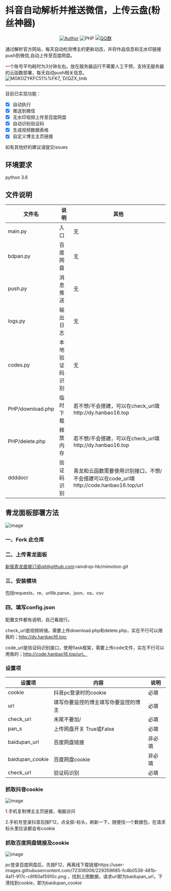 # 抖音自动解析并推送微信，上传云盘(粉丝神器)

<p align="center">
    <a href="https://github.com/raindrop-hb"><img alt="Author" src="https://img.shields.io/badge/author-raindrop-blueviolet"/></a>
    <img alt="PHP" src="https://img.shields.io/badge/code-Python-success"/></a>
    <a href="https://jq.qq.com/?_wv=1027&k=fzhZMSbP"><img alt="QQ群" src="https://img.shields.io/badge/QQ-交流群-blackviolet"/></a>
</p>


通过解析官方网站，每天自动检测博主的更新动态，并将作品信息和无水印链接push到微信,自动上传至百度网盘。

一个账号平均耗时为3分钟左右。放在服务器运行不需要人工干预，支持无服务器的云函数部署，每天自动push相关信息。
![MGKOZYKFC51%%FK7_`D(QZX_tmb](https://github.com/raindrop-hb/douyin/assets/72308008/dbff64ea-192c-449e-add6-8b12041c89dc)




------
目前已实现功能：


- [x] 自动执行
- [x] 推送到微信
- [x] 无水印视频上传至百度网盘
- [x] 自动识别验证码
- [x] 生成视频数据表格
- [x] 自定义博主主页链接

如有其他好的建议请提交issues

## 环境要求
python 3.6 

## 文件说明
| 文件名 | 说明|其他|
| -------- | ----- | ----- |
| main.py | 入口 |无|
| bdpan.py | 百度网盘 |无|
| push.py | 消息推送 |无|
| logs.py | 输出日志 |无|
| codes.py | 本地验证码识别 |无|
| PHP/download.php | 临时下载 |若不想/不会搭建，可以在check_url填http://dy.hanbao16.top|
| PHP/delete.php | 释放内存|若不想/不会搭建，可以在check_url填http://dy.hanbao16.top|
| ddddocr | 验证码识别 |青龙和云函数需要使用识别接口，不想/不会搭建可以在code_url填http://code.hanbao16.top/url|

## 青龙面板部署方法
![image](https://github.com/raindrop-hb/douyin/assets/72308008/dcb33eeb-03d9-48c2-993e-bcb23548aaae)

### 一、Fork 此仓库

### 二、上传青龙面板

新版青龙直接订阅git@github.com:raindrop-hb/mimotion.git

### 三、安装模块

包括requests、re、urllib.parse、json、os、csv

### 四、填写config.json

配置文件都有说明，自己看就行。

check_url是视频转储，需要上传download.php和delete.php，实在不行可以用我的；http://dy.hanbao16.top;

code_url是验证码识别接口，使用flask框架，需要上传code文件，实在不行可以用我的；http://code.hanbao16.top/url。


### 设置项


| 设置项 |  内容  |说明|
| -------- | ----- |----- |
|cookie|抖音pc登录时的cookie|必填|
|url|填写你要监控的博主填写你要监控的博主|必填|
|check_url|末尾不要加/|必填|
|pan_s|上传网盘开关 True或False|必填|
|baidupan_url|百度网盘链接|非必填|
|baidupan_cookie|百度网盘cookie|非必填|
|check_url|验证码识别|必填|




### 抓取抖音cookie
![image](https://user-images.githubusercontent.com/72308008/227768965-298d07e7-d75f-4861-8e7a-dc313484a90b.png)

1.手机复制博主主页链接，电脑访问

2.手机号登录抖音后按F12，点全部-标头，刷新一下，随便找一个数据包，在请求标头里应该都会有cookie

### 抓取百度网盘链接及cookie
![image](https://user-images.githubusercontent.com/72308008/229359685-fc4b0538-481b-4a11-917c-c6f60af5910c.png)

pc登录百度网盘后，先按F12，再离线下载链接https://user-images.githubusercontent.com/72308008/229359685-fc4b0538-481b-4a11-917c-c6f60af5910c.png
，找到上图数据，请求url即为baidupan_url，下滑找到cookie，即为baidupan_cookie

